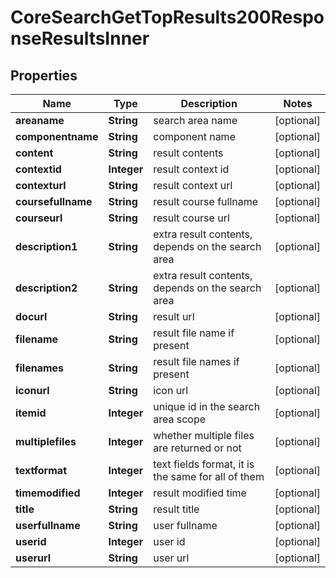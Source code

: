 

# CoreSearchGetTopResults200ResponseResultsInner


## Properties

| Name | Type | Description | Notes |
|------------ | ------------- | ------------- | -------------|
|**areaname** | **String** | search area name |  [optional] |
|**componentname** | **String** | component name |  [optional] |
|**content** | **String** | result contents |  [optional] |
|**contextid** | **Integer** | result context id |  [optional] |
|**contexturl** | **String** | result context url |  [optional] |
|**coursefullname** | **String** | result course fullname |  [optional] |
|**courseurl** | **String** | result course url |  [optional] |
|**description1** | **String** | extra result contents, depends on the search area |  [optional] |
|**description2** | **String** | extra result contents, depends on the search area |  [optional] |
|**docurl** | **String** | result url |  [optional] |
|**filename** | **String** | result file name if present |  [optional] |
|**filenames** | **String** | result file names if present |  [optional] |
|**iconurl** | **String** | icon url |  [optional] |
|**itemid** | **Integer** | unique id in the search area scope |  [optional] |
|**multiplefiles** | **Integer** | whether multiple files are returned or not |  [optional] |
|**textformat** | **Integer** | text fields format, it is the same for all of them |  [optional] |
|**timemodified** | **Integer** | result modified time |  [optional] |
|**title** | **String** | result title |  [optional] |
|**userfullname** | **String** | user fullname |  [optional] |
|**userid** | **Integer** | user id |  [optional] |
|**userurl** | **String** | user url |  [optional] |




